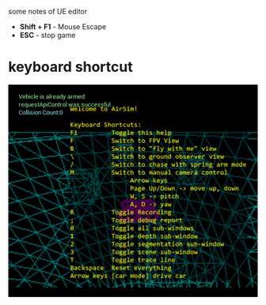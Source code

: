 some notes of UE editor  
* __Shift + F1__ - Mouse Escape
* __ESC__ - stop game

# keyboard shortcut
![](./ue.png)